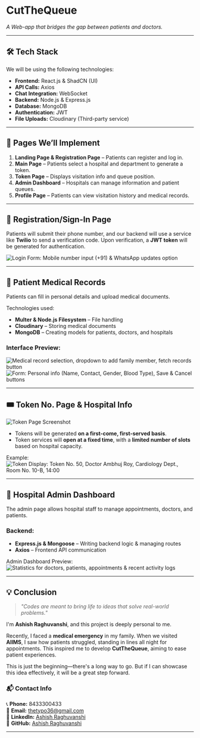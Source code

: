 # CutTheQueue

_A Web-app that bridges the gap between patients and doctors._

---

## 🛠 Tech Stack

We will be using the following technologies:

- **Frontend:** React.js & ShadCN (UI)
- **API Calls:** Axios
- **Chat Integration:** WebSocket
- **Backend:** Node.js & Express.js
- **Database:** MongoDB
- **Authentication:** JWT
- **File Uploads:** Cloudinary (Third-party service)

---

## 📌 Pages We’ll Implement

1. **Landing Page & Registration Page** – Patients can register and log in.
2. **Main Page** – Patients select a hospital and department to generate a token.
3. **Token Page** – Displays visitation info and queue position.
4. **Admin Dashboard** – Hospitals can manage information and patient queues.
5. **Profile Page** – Patients can view visitation history and medical records.

---

## 🔐 Registration/Sign-In Page

Patients will submit their phone number, and our backend will use a service like **Twilio** to send a verification code. Upon verification, a **JWT token** will be generated for authentication.

![Login Form: Mobile number input (+91) & WhatsApp updates option](https://asset.cloudinary.com/ddkuvxbhn/378e1ba488592c043466ed2c06fe0076)

---

## 🏥 Patient Medical Records

Patients can fill in personal details and upload medical documents.

Technologies used:

- **Multer & Node.js Filesystem** – File handling
- **Cloudinary** – Storing medical documents
- **MongoDB** – Creating models for patients, doctors, and hospitals

### Interface Preview:

![Medical record selection, dropdown to add family member, fetch records button](ContentPlaceholder4.jpg)  
![Form: Personal info (Name, Contact, Gender, Blood Type), Save & Cancel buttons](https://asset.cloudinary.com/ddkuvxbhn/61fa7de41ec9bb51acefe035d3644348)

---

## 🎟 Token No. Page & Hospital Info

![Token Page Screenshot](image.png)

- Tokens will be generated **on a first-come, first-served basis**.
- Token services will **open at a fixed time**, with a **limited number of slots** based on hospital capacity.

Example:  
![Token Display: Token No. 50, Doctor Ambhuj Roy, Cardiology Dept., Room No. 10-B, 14:00](https://asset.cloudinary.com/ddkuvxbhn/184971c20a19249276645bd954752beb)

---

## 🏥 Hospital Admin Dashboard

The admin page allows hospital staff to manage appointments, doctors, and patients.

### Backend:

- **Express.js & Mongoose** – Writing backend logic & managing routes
- **Axios** – Frontend API communication

Admin Dashboard Preview:  
![Statistics for doctors, patients, appointments & recent activity logs](ContentPlaceholder4.jpg)

---

## 💡 Conclusion

> _"Codes are meant to bring life to ideas that solve real-world problems."_

I'm **Ashish Raghuvanshi**, and this project is deeply personal to me.

Recently, I faced a **medical emergency** in my family. When we visited **AIIMS**, I saw how patients struggled, standing in lines all night for appointments. This inspired me to develop **CutTheQueue**, aiming to ease patient experiences.

This is just the beginning—there's a long way to go. But if I can showcase this idea effectively, it will be a great step forward.

### 📬 Contact Info

📞 **Phone:** 8433300433  
📧 **Email:** thetypo36@gmail.com  
🔗 **LinkedIn:** [Ashish Raghuvanshi](#)  
🐙 **GitHub:** [Ashish Raghuvanshi](#)

---
